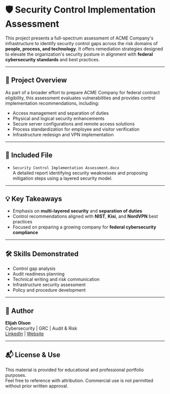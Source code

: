 # 🛡️ Security Control Implementation Assessment

This project presents a full-spectrum assessment of ACME Company's infrastructure to identify security control gaps across the risk domains of **people, process, and technology**. It offers remediation strategies designed to elevate the organization's security posture in alignment with **federal cybersecurity standards** and best practices.

---

## 📘 Project Overview

As part of a broader effort to prepare ACME Company for federal contract eligibility, this assessment evaluates vulnerabilities and provides control implementation recommendations, including:

- Access management and separation of duties
- Physical and logical security enhancements
- Secure server configurations and remote access solutions
- Process standardization for employee and visitor verification
- Infrastructure redesign and VPN implementation

---

## 📄 Included File

- `Security Control Implementation Assessment.docx`  
  A detailed report identifying security weaknesses and proposing mitigation steps using a layered security model.

---

## 💡 Key Takeaways

- Emphasis on **multi-layered security** and **separation of duties**
- Control recommendations aligned with **NIST**, **Kisi**, and **NordVPN** best practices
- Focused on preparing a growing company for **federal cybersecurity compliance**

---

## 🛠️ Skills Demonstrated

- Control gap analysis
- Audit readiness planning
- Technical writing and risk communication
- Infrastructure security assessment
- Policy and procedure development

---

## 👤 Author

**Elijah Olson**  
Cybersecurity | GRC | Audit & Risk  
[LinkedIn](https://www.linkedin.com/in/elijah-i-olson/) | [Website](https://sites.google.com/view/navigatinggrc/home)

---

## 📬 License & Use

This material is provided for educational and professional portfolio purposes.  
Feel free to reference with attribution. Commercial use is not permitted without prior written approval.
